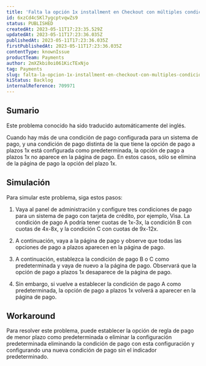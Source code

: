 ```yaml
---
title: 'Falta la opción 1x installment en Checkout con múltiples condiciones de pago y configuración por defecto establecida en una opción diferente.'
id: 6xzCd4cSKl7ygcptvqwZs9
status: PUBLISHED
createdAt: 2023-05-11T17:23:35.529Z
updatedAt: 2023-05-11T17:23:36.035Z
publishedAt: 2023-05-11T17:23:36.035Z
firstPublishedAt: 2023-05-11T17:23:36.035Z
contentType: knownIssue
productTeam: Payments
author: 2mXZkbi0oi061KicTExNjo
tag: Payments
slug: falta-la-opcion-1x-installment-en-checkout-con-multiples-condiciones-de-pago-y-configuracion-por-defecto-establecida-en-una-opcion-diferente
kiStatus: Backlog
internalReference: 709971
---
```


## Sumario

<div class="alert alert-info">
  <p>Este problema conocido ha sido traducido automáticamente del inglés.</p>
</div>


Cuando hay más de una condición de pago configurada para un sistema de pago, y una condición de pago distinta de la que tiene la opción de pago a plazos 1x está configurada como predeterminada, la opción de pago a plazos 1x no aparece en la página de pago. En estos casos, sólo se elimina de la página de pago la opción del plazo 1x.



## Simulación


Para simular este problema, siga estos pasos:

1. Vaya al panel de administración y configure tres condiciones de pago para un sistema de pago con tarjeta de crédito, por ejemplo, Visa. La condición de pago A podría tener cuotas de 1x-3x, la condición B con cuotas de 4x-8x, y la condición C con cuotas de 9x-12x.

2. A continuación, vaya a la página de pago y observe que todas las opciones de pago a plazos aparecen en la página de pago.

3. A continuación, establezca la condición de pago B o C como predeterminada y vaya de nuevo a la página de pago. Observará que la opción de pago a plazos 1x desaparece de la página de pago.

4. Sin embargo, si vuelve a establecer la condición de pago A como predeterminada, la opción de pago a plazos 1x volverá a aparecer en la página de pago.



## Workaround


Para resolver este problema, puede establecer la opción de regla de pago de menor plazo como predeterminada o eliminar la configuración predeterminada eliminando la condición de pago con esta configuración y configurando una nueva condición de pago sin el indicador predeterminado.

